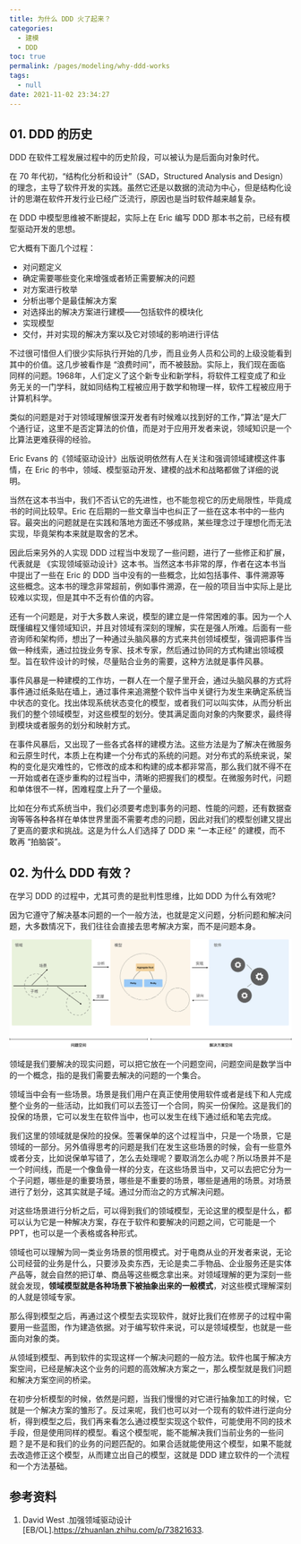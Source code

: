 ```yaml
---
title: 为什么 DDD 火了起来？
categories: 
  - 建模
  - DDD
toc: true
permalink: /pages/modeling/why-ddd-works
tags: 
  - null
date: 2021-11-02 23:34:27
---
```



## 01. DDD 的历史

DDD 在软件工程发展过程中的历史阶段，可以被认为是后面向对象时代。

在 70 年代初，“结构化分析和设计”（SAD，Structured Analysis and Design）的理念，主导了软件开发的实践。虽然它还是以数据的流动为中心，但是结构化设计的思潮在软件开发行业已经广泛流行，原因也是当时软件越来越复杂。

在 DDD 中模型思维被不断提起，实际上在 Eric 编写 DDD 那本书之前，已经有模型驱动开发的思想。

它大概有下面几个过程：

- 对问题定义
- 确定需要哪些变化来增强或者矫正需要解决的问题
- 对方案进行枚举
- 分析出哪个是最佳解决方案
- 对选择出的解决方案进行建模——包括软件的模块化
- 实现模型
- 交付，并对实现的解决方案以及它对领域的影响进行评估

不过很可惜但人们很少实际执行开始的几步，而且业务人员和公司的上级没能看到其中的价值。这几步被看作是 “浪费时间”，而不被鼓励。实际上，我们现在面临同样的问题。1968年，人们定义了这个新专业和新学科，将软件工程变成了和业务无关的一门学科，就如同结构工程被应用于数学和物理一样，软件工程被应用于计算机科学。

类似的问题是对于对领域理解很深开发者有时候难以找到好的工作，”算法“是大厂个通行证，这里不是否定算法的价值，而是对于应用开发者来说，领域知识是一个比算法更难获得的经验。

Eric Evans 的《领域驱动设计》出版说明依然有人在关注和强调领域建模这件事情，在 Eric 的书中，领域、模型驱动开发、建模的战术和战略都做了详细的说明。

当然在这本书当中，我们不否认它的先进性，也不能忽视它的历史局限性，毕竟成书的时间比较早。Eric 在后期的一些文章当中也纠正了一些在这本书中的一些内容。最突出的问题就是在实践和落地方面还不够成熟，某些理念过于理想化而无法实现，毕竟架构本来就是取舍的艺术。

因此后来另外的人实现 DDD 过程当中发现了一些问题，进行了一些修正和扩展，代表就是 《实现领域驱动设计》这本书。当然这本书非常的厚，作者在这本书当中提出了一些在 Eric 的 DDD 当中没有的一些概念，比如包括事件、事件溯源等这些概念。这本书的理念非常超前，例如事件溯源，在一般的项目当中实际上是比较难以实现，但是其中不乏有价值的内容。

还有一个问题是，对于大多数人来说，模型的建立是一件常困难的事。因为一个人既懂编程又懂领域知识，并且对领域有深刻的理解，实在是强人所难。后面有一些咨询师和架构师，想出了一种通过头脑风暴的方式来共创领域模型，强调把事件当做一种线索，通过拉拢业务专家、技术专家，然后通过协同的方式构建出领域模型。旨在软件设计的时候，尽量贴合业务的需要，这种方法就是事件风暴。

事件风暴是一种建模的工作坊，一群人在一个屋子里开会，通过头脑风暴的方式将事件通过纸条贴在墙上，通过事件来追溯整个软件当中关键行为发生来确定系统当中状态的变化。找出体现系统状态变化的模型，或者我们可以叫实体，从而分析出我们的整个领域模型，对这些模型的划分。使其满足面向对象的内聚要求，最终得到模块或者服务的划分和映射方式。

在事件风暴后，又出现了一些各式各样的建模方法。这些方法是为了解决在微服务和云原生时代，本质上在构建一个分布式的系统的问题。对分布式的系统来说，架构的变化是灾难性的，它修改的成本和构建的成本都非常高，那么我们就不得不在一开始或者在逐步重构的过程当中，清晰的把握我们的模型。在微服务时代，问题和单体很不一样，困难程度上升了一个量级。

比如在分布式系统当中，我们必须要考虑到事务的问题、性能的问题，还有数据查询等等各种各样在单体世界里面不需要考虑的问题，因此对我们的模型创建又提出了更高的要求和挑战。这是为什么人们选择了 DDD 来 “一本正经” 的建模，而不敢再 “拍脑袋”。

## 02. 为什么 DDD 有效？

在学习 DDD 的过程中，尤其可贵的是批判性思维，比如 DDD 为什么有效呢?

因为它遵守了解决基本问题的一个一般方法，也就是定义问题，分析问题和解决问题，大多数情况下，我们往往会直接去思考解决方案，而不是问题本身。

![img](./why-ddd-works/9f5fdc39f2ca5ea7cc905d48ee1e9660063c0864b3386e7abd12c35f7b340442.png)

领域是我们要解决的现实问题，可以把它放在一个问题空间，问题空间是数学当中的一个概念，指的是我们需要去解决的问题的一个集合。

领域当中会有一些场景。场景是我们用户在真正使用使用软件或者是线下和人完成整个业务的一些活动，比如我们可以去签订一个合同，购买一份保险。这是我们的投保的场景，它可以发生在软件当中，也可以发生在线下通过纸和笔去完成。

我们这里的领域就是保险的投保。签署保单的这个过程当中，只是一个场景，它是领域的一部分。另外值得思考的问题是我们在发生这些场景的时候，会有一些意外或者分支，比如说保单写错了，怎么去处理呢？要取消怎么办呢？所以场景并不是一个时间线，而是一个像鱼骨一样的分支，在这些场景当中，又可以去把它分为一个子问题，哪些是的重要场景，哪些是不重要的场景，哪些是通用的场景。对场景进行了划分，这其实就是子域。通过分而治之的方式解决问题。

对这些场景进行分析之后，可以得到我们的领域模型，无论这里的模型是什么，都可以认为它是一种解决方案，存在于软件和要解决的问题之间，它可能是一个PPT，也可以是一个表格或各种形式。

领域也可以理解为同一类业务场景的惯用模式。对于电商从业的开发者来说，无论公司经营的业务是什么，只要涉及卖东西，无论是卖二手物品、企业服务还是实体产品等，就会自然的把订单、商品等这些概念拿出来。对领域理解的更为深刻一些就会发现，**领域模型就是各种场景下被抽象出来的一般模式**，对这些模式理解深刻的人就是领域专家。

那么得到模型之后，再通过这个模型去实现软件，就好比我们在修房子的过程中需要用一些蓝图，作为建造依据。对于编写软件来说，可以是领域模型，也就是一些面向对象的类。

从领域到模型、再到软件的实现这样一个解决问题的一般方法。软件也属于解决方案空间，已经是解决这个业务的问题的高效解决方案之一，那么模型就是我们问题和解决方案空间的桥梁。

在初步分析模型的时候，依然是问题，当我们慢慢的对它进行抽象加工的时候，它就是一个解决方案的雏形了。反过来呢，我们也可以对一个现有的软件进行逆向分析，得到模型之后，我们再来看怎么通过模型实现这个软件，可能使用不同的技术手段，但是使用同样的模型。看这个模型呢，能不能解决我们当前业务的一些问题？是不是和我们的业务的问题匹配的。如果合适就能使用这个模型，如果不能就去改造修正这个模型，从而建立出自己的模型，这就是 DDD 建立软件的一个流程和一个方法基础。

## 参考资料

1. David West .加强领域驱动设计 [EB/OL].https://zhuanlan.zhihu.com/p/73821633.

